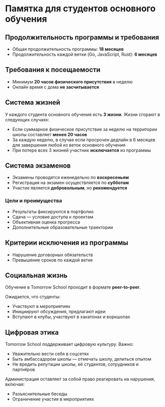 # Памятка для студентов основного обучения

## Продолжительность программы и требования

- Общая продолжительность программы: **18 месяцев**
- Продолжительность каждой ветки (Go, JavaScript, Rust): **6 месяцев**

## Требования к посещаемости

- Минимум **20 часов физического присутствия** в неделю
- Онлайн время с дома **не засчитывается**

## Система жизней

У каждого студента основного обучения есть **3 жизни**. Жизни сгорают в следующих случаях:
- Если суммарное физическое присутствие за неделю на территории школы составляет **менее 20 часов**
- За каждую неделю, в случае если просрочен дедлайн в 6 месяцев для завершения любой из веток основного обучения
- При потере всех 3 жизней участник **исключается** из программы

## Система экзаменов

- Экзамены проводятся еженедельно по **воскресеньям**
- Регистрация на экзамен осуществляется по **субботам**
- Участие является **добровольным**, но **рекомендуется**

### Цели и преимущества

- Результаты фиксируются в портфолио
- Сдача — условие доступа к проектам
- Объективная оценка прогресса
- Дополнительные образовательные траектории

## Критерии исключения из программы

- Нарушение договорных обязательств
- Превышение сроков по каждой ветке

## Социальная жизнь

Обучение в Tomorrow School проходит в формате **peer-to-peer**.

Ожидается, что студенты:
- Участвуют в мероприятиях
- Инициируют обсуждения, предлагают идеи
- Вступают в клубы, участвуют в хакатонах и воркшопах

## Цифровая этика

Tomorrow School поддерживает цифровую культуру. Важно:
- Уважительно вести себя в соцсетях
- Быть амбассадором школы — отмечать школу, делиться опытом
- Не вредить репутации школы, её студентов, сотрудников и партнёров

Администрация оставляет за собой право реагировать на нарушения, включая:
- Разъяснительные беседы
- Ограничение участия в мероприятиях
